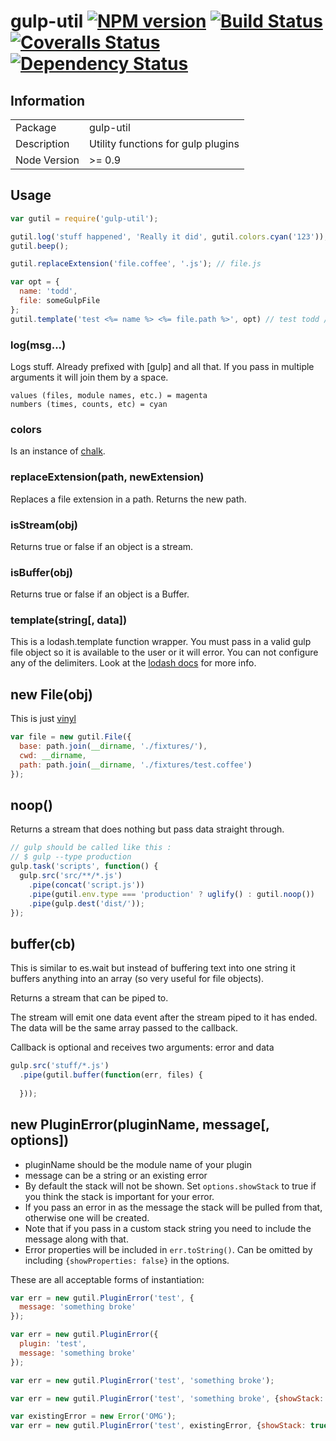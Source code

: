 # gulp-util [![NPM version][npm-image]][npm-url] [![Build Status][travis-image]][travis-url] [![Coveralls Status][coveralls-image]][coveralls-url] [![Dependency Status][depstat-image]][depstat-url]

## Information

<table>
<tr> 
<td>Package</td><td>gulp-util</td>
</tr>
<tr>
<td>Description</td>
<td>Utility functions for gulp plugins</td>
</tr>
<tr>
<td>Node Version</td>
<td>>= 0.9</td>
</tr>
</table>

## Usage

```javascript
var gutil = require('gulp-util');

gutil.log('stuff happened', 'Really it did', gutil.colors.cyan('123'));
gutil.beep();

gutil.replaceExtension('file.coffee', '.js'); // file.js

var opt = {
  name: 'todd',
  file: someGulpFile
};
gutil.template('test <%= name %> <%= file.path %>', opt) // test todd /js/hi.js
```

### log(msg...)

Logs stuff. Already prefixed with [gulp] and all that. If you pass in multiple arguments it will join them by a space.

```
values (files, module names, etc.) = magenta
numbers (times, counts, etc) = cyan
```

### colors

Is an instance of [chalk](https://github.com/sindresorhus/chalk).

### replaceExtension(path, newExtension)

Replaces a file extension in a path. Returns the new path.

### isStream(obj)

Returns true or false if an object is a stream.

### isBuffer(obj)

Returns true or false if an object is a Buffer.

### template(string[, data])

This is a lodash.template function wrapper. You must pass in a valid gulp file object so it is available to the user or it will error. You can not configure any of the delimiters. Look at the [lodash docs](http://lodash.com/docs#template) for more info.

## new File(obj)

This is just [vinyl](https://github.com/wearefractal/vinyl)

```javascript
var file = new gutil.File({
  base: path.join(__dirname, './fixtures/'),
  cwd: __dirname,
  path: path.join(__dirname, './fixtures/test.coffee')
});
```

## noop()

Returns a stream that does nothing but pass data straight through.

```javascript
// gulp should be called like this :
// $ gulp --type production
gulp.task('scripts', function() {
  gulp.src('src/**/*.js')
    .pipe(concat('script.js'))
    .pipe(gutil.env.type === 'production' ? uglify() : gutil.noop())
    .pipe(gulp.dest('dist/'));
});
```

## buffer(cb)

This is similar to es.wait but instead of buffering text into one string it buffers anything into an array (so very useful for file objects).

Returns a stream that can be piped to.

The stream will emit one data event after the stream piped to it has ended. The data will be the same array passed to the callback.

Callback is optional and receives two arguments: error and data

```javascript
gulp.src('stuff/*.js')
  .pipe(gutil.buffer(function(err, files) {
  
  }));
```

## new PluginError(pluginName, message[, options])

- pluginName should be the module name of your plugin
- message can be a string or an existing error
- By default the stack will not be shown. Set `options.showStack` to true if you think the stack is important for your error.
- If you pass an error in as the message the stack will be pulled from that, otherwise one will be created.
- Note that if you pass in a custom stack string you need to include the message along with that.
- Error properties will be included in `err.toString()`. Can be omitted by including `{showProperties: false}` in the options.

These are all acceptable forms of instantiation:

```javascript
var err = new gutil.PluginError('test', {
  message: 'something broke'
});

var err = new gutil.PluginError({
  plugin: 'test',
  message: 'something broke'
});

var err = new gutil.PluginError('test', 'something broke');

var err = new gutil.PluginError('test', 'something broke', {showStack: true});

var existingError = new Error('OMG');
var err = new gutil.PluginError('test', existingError, {showStack: true});
```

[npm-url]: https://www.npmjs.com/package/gulp-util
[npm-image]: https://badge.fury.io/js/gulp-util.svg
[travis-url]: https://travis-ci.org/gulpjs/gulp-util
[travis-image]: https://img.shields.io/travis/gulpjs/gulp-util.svg?branch=master
[coveralls-url]: https://coveralls.io/r/gulpjs/gulp-util
[coveralls-image]: https://img.shields.io/coveralls/gulpjs/gulp-util.svg
[depstat-url]: https://david-dm.org/gulpjs/gulp-util
[depstat-image]: https://david-dm.org/gulpjs/gulp-util.svg
